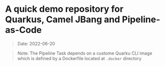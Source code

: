 # A quick demo repository for Quarkus, Camel JBang and Pipeline-as-Code
> Date: 2022-06-20

> Note: The Pipeline Task depends on a custome Quarku CLI image which is defined by a Dockerfile located at ```.docker``` directory
